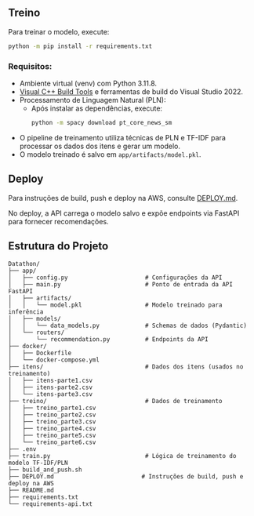  ## Treino
 
 Para treinar o modelo, execute:
 
 ```bash
 python -m pip install -r requirements.txt
 ```
 
 ### Requisitos:
 - Ambiente virtual (venv) com Python 3.11.8.
 - [Visual C++ Build Tools](https://visualstudio.microsoft.com/pt-br/visual-cpp-build-tools/) e ferramentas de build do Visual Studio 2022.
 - Processamento de Linguagem Natural (PLN):
   - Após instalar as dependências, execute:
     ```bash
     python -m spacy download pt_core_news_sm
     ```
 - O pipeline de treinamento utiliza técnicas de PLN e TF-IDF para processar os dados dos itens e gerar um modelo.
 - O modelo treinado é salvo em `app/artifacts/model.pkl`.
 
 ## Deploy
 
 Para instruções de build, push e deploy na AWS, consulte [DEPLOY.md](DEPLOY.md).
 
 No deploy, a API carrega o modelo salvo e expõe endpoints via FastAPI para fornecer recomendações.
 
 ## Estrutura do Projeto
 
 ```
 Datathon/
 ├── app/
 │   ├── config.py                      # Configurações da API
 │   ├── main.py                        # Ponto de entrada da API FastAPI
 │   ├── artifacts/
 │   │   └── model.pkl                  # Modelo treinado para inferência
 │   ├── models/
 │   │   └── data_models.py             # Schemas de dados (Pydantic)
 │   └── routers/
 │       └── recommendation.py          # Endpoints da API
 ├── docker/
 │   ├── Dockerfile
 │   └── docker-compose.yml
 ├── itens/                             # Dados dos itens (usados no treinamento)
 │   ├── itens-parte1.csv
 │   ├── itens-parte2.csv
 │   └── itens-parte3.csv
 ├── treino/                            # Dados de treinamento
 │   ├── treino_parte1.csv
 │   ├── treino_parte2.csv
 │   ├── treino_parte3.csv
 │   ├── treino_parte4.csv
 │   ├── treino_parte5.csv
 │   └── treino_parte6.csv
 ├── .env
 ├── train.py                           # Lógica de treinamento do modelo TF-IDF/PLN
 ├── build_and_push.sh
 ├── DEPLOY.md                         # Instruções de build, push e deploy na AWS
 ├── README.md
 ├── requirements.txt
 └── requirements-api.txt
 ```
